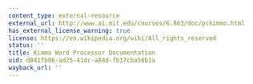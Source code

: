 ```yaml
---
content_type: external-resource
external_url: http://www.ai.mit.edu/courses/6.863/doc/pckimmo.html
has_external_license_warning: true
license: https://en.wikipedia.org/wiki/All_rights_reserved
status: ''
title: Kimmo Word Processor Documentation
uid: d841fb86-ad25-41dc-a84d-fb17cba56b1a
wayback_url: ''
---
```

